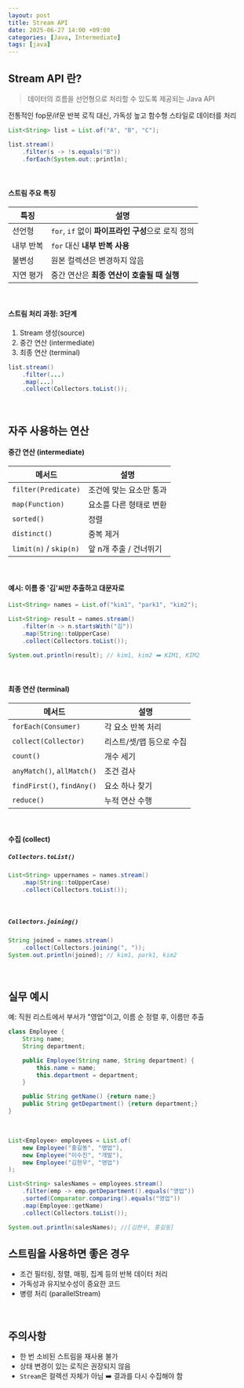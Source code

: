 ```yaml
---
layout: post
title: Stream API
date: 2025-06-27 14:00 +09:00
categories: [Java, Intermediate]
tags: [java]
---
```


## Stream API 란?

> 데이터의 흐름을 선언형으로 처리할 수 있도록 제공되는 Java API

전통적인 fop문/if문 반복 로직 대신, 가독성 높고 함수형 스타일로 데이터를 처리

```java
List<String> list = List.of("A", "B", "C");

list.stream()
    .filter(s -> !s.equals("B"))
    .forEach(System.out::println);
```

<br>

#### 스트림 주요 특징

| 특징    | 설명                                  |
| ----- | ----------------------------------- |
| 선언형   | `for`, `if` 없이 **파이프라인 구성**으로 로직 정의 |
| 내부 반복 | `for` 대신 **내부 반복 사용**               |
| 불변성   | 원본 컬렉션은 변경하지 않음                     |
| 지연 평가 | 중간 연산은 **최종 연산이 호출될 때 실행**          |

<br>

#### 스트림 처리 과정: 3단계

1. Stream 생성(source)
2. 중간 연산 (intermediate)
3. 최종 연산 (terminal)

```java
list.stream()
    .filter(...)
    .map(...)
    .collect(Collectors.toList());
```

<br>

## 자주 사용하는 연산

#### 중간 연산 (intermediate)

| 메서드 | 설명 |
|-|-|
| `filter(Predicate)` | 조건에 맞는 요소만 통과 |
| `map(Function)` | 요소를 다른 형태로 변환 |
| `sorted()` | 정렬 |
| `distinct()` | 중복 제거 |
| `limit(n)` / `skip(n)` | 앞 n개 추출 / 건너뛰기 |

<br>

#### 예시: 이름 중 '김'씨만 추출하고 대문자로

```java
List<String> names = List.of("kim1", "park1", "kim2");

List<String> result = names.stream()
    .filter(n -> n.startsWith("김"))
    .map(String::toUpperCase)
    .collect(Collectors.toList());

System.out.println(result); // kim1, kim2 ➡️ KIM1, KIM2

```

<br>

#### 최종 연산 (terminal)

| 메서드                        | 설명             |
| -------------------------- | -------------- |
| `forEach(Consumer)`        | 각 요소 반복 처리     |
| `collect(Collector)`       | 리스트/셋/맵 등으로 수집 |
| `count()`                  | 개수 세기          |
| `anyMatch()`, `allMatch()` | 조건 검사          |
| `findFirst()`, `findAny()` | 요소 하나 찾기       |
| `reduce()`                 | 누적 연산 수행       |

<br>

#### 수집 (collect)

##### `Collectors.toList()`

```java
List<String> uppernames = names.stream()
    .map(String::toUpperCase)
    .collect(Collectors.toList());
```

<br>

##### `Collectors.joining()`

```java
String joined = names.stream()
    .collect(Collectors.joining(", "));
System.out.println(joined); // kim1, park1, kim2
```

<br>

## 실무 예시

예: 직원 리스트에서 부서가 "영업"이고, 이름 순 정렬 후, 이름만 추출

```java
class Employee {
    String name;
    String department;

    public Employee(String name, String department) {
        this.name = name;
        this.department = department;
    }

    public String getName() {return name;}
    public String getDepartment() {return department;}
}
```

<br>

```java
List<Employee> employees = List.of(
    new Employee("홍길동", "영업"),
    new Employee("이수진", "개발"),
    new Employee("김현우", "영업")
);

List<String> salesNames = employees.stream()
    .filter(emp -> emp.getDepartment().equals("영업"))
    .sorted(Comparator.comparing().equals("영업"))
    .map(Employee::getName)
    .collect(Collectors.toList());

System.out.println(salesNames); //[김현우, 홍길동]
```

## 스트림을 사용하면 좋은 경우

- 조건 필터링, 정렬, 매핑, 집계 등의 반복 데이터 처리
- 가독성과 유지보수성이 중요한 코드
- 병령 처리 (parallelStream)

<br>

## 주의사항

- 한 번 소비된 스트림을 재사용 불가
- 상태 변경이 있는 로직은 권장되지 않음
- `Stream`은 컬렉션 자체가 아님 ➡️ 결과를 다시 수집해야 함